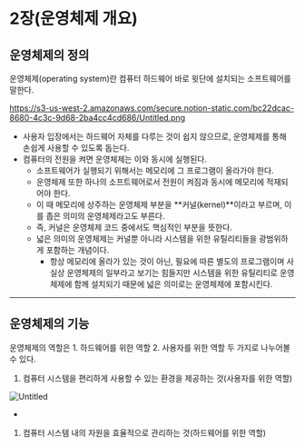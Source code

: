 # 2장(운영체제 개요)

## 운영체제의 정의

운영체제(operating system)란 컴퓨터 하드웨어 바로 윗단에 설치되는 소프트웨어를 말한다.

https://s3-us-west-2.amazonaws.com/secure.notion-static.com/bc22dcac-8680-4c3c-9d68-2ba4cc4cd686/Untitled.png

- 사용자 입장에서는 하드웨어 자체를 다루는 것이 쉽지 않으므로, 운영체제를 통해 손쉽게 사용할 수 있도록 돕는다.
- 컴퓨터의 전원을 켜면 운영체제는 이와 동시에 실행된다.
    - 소프트웨어가 실행되기 위해서는 메모리에 그 프로그램이 올라가야 한다.
    - 운영체제 또한 하나의 소프트웨어로서 전원이 켜짐과 동시에 메모리에 적재되어야 한다.
    - 이 때 메모리에 상주하는 운영체제 부분을 **커널(kernel)**이라고 부르며, 이를 좁은 의미의 운영체제라고도 부른다.
    - 즉, 커널은 운영체제 코드 중에서도 핵심적인 부분을 뜻한다.
    - 넓은 의미의 운영체제는 커널뿐 아니라 시스템을 위한 유틸리티들을 광범위하게 포함하는 개념이다.
        - 항상 메모리에 올라가 있는 것이 아닌, 필요에 따른 별도의 프로그램이며 사실상 운영체제의 일부라고 보기는 힘들지만 시스템을 위한 유틸리티로 운영체제에 함께 설치되기 때문에 넓은 의미로는 운영체제에 포함시킨다.

---

## 운영체제의 기능

운영체제의 역할은 1. 하드웨어를 위한 역할 2. 사용자를 위한 역할 두 가지로 나누어볼 수 있다.

1. 컴퓨터 시스템을 편리하게 사용할 수 있는 환경을 제공하는 것(사용자를 위한 역할)

![Untitled](https://s3-us-west-2.amazonaws.com/secure.notion-static.com/b200e0e0-77f3-42e9-87c9-173f430e6f54/Untitled.png)

- 

1. 컴퓨터 시스템 내의 자원을 효율적으로 관리하는 것(하드웨어를 위한 역할)
